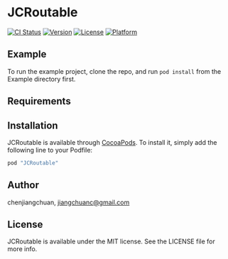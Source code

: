 # JCRoutable

[![CI Status](http://img.shields.io/travis/chenjiangchuan/JCRoutable.svg?style=flat)](https://travis-ci.org/chenjiangchuan/JCRoutable)
[![Version](https://img.shields.io/cocoapods/v/JCRoutable.svg?style=flat)](http://cocoapods.org/pods/JCRoutable)
[![License](https://img.shields.io/cocoapods/l/JCRoutable.svg?style=flat)](http://cocoapods.org/pods/JCRoutable)
[![Platform](https://img.shields.io/cocoapods/p/JCRoutable.svg?style=flat)](http://cocoapods.org/pods/JCRoutable)

## Example

To run the example project, clone the repo, and run `pod install` from the Example directory first.

## Requirements

## Installation

JCRoutable is available through [CocoaPods](http://cocoapods.org). To install
it, simply add the following line to your Podfile:

```ruby
pod "JCRoutable"
```

## Author

chenjiangchuan, jiangchuanc@gmail.com

## License

JCRoutable is available under the MIT license. See the LICENSE file for more info.
